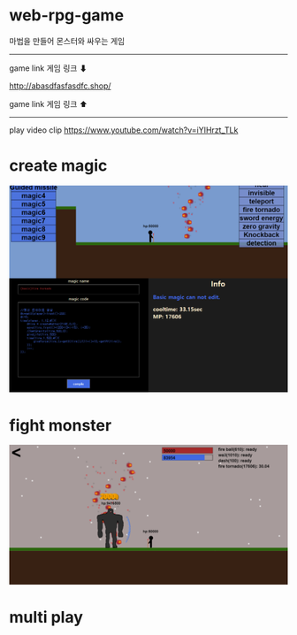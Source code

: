 # web-rpg-game
마법을 만들어 몬스터와 싸우는 게임

-------------------
game link 게임 링크 ⬇

http://abasdfasfasdfc.shop/

game link 게임 링크 ⬆

-------------------


play video clip https://www.youtube.com/watch?v=iYIHrzt_TLk

# create magic
<img src="resource/readme/createMagic.png">

# fight monster
<img src="resource/readme/fight.png">

# multi play

